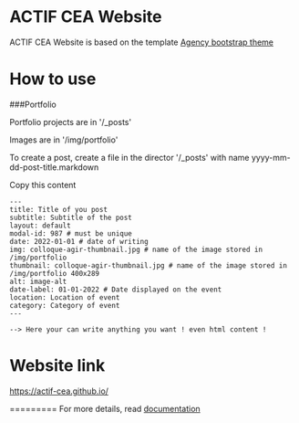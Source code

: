 ACTIF CEA Website
====================
ACTIF CEA Website is based on the template [Agency bootstrap theme ](https://startbootstrap.com/template-overviews/agency/)

# How to use

###Portfolio 

Portfolio projects are in '/_posts'

Images are in '/img/portfolio'

To create a post, create a file in the director '/_posts' with name yyyy-mm-dd-post-title.markdown

Copy this content
```
---
title: Title of you post
subtitle: Subtitle of the post
layout: default
modal-id: 987 # must be unique
date: 2022-01-01 # date of writing
img: colloque-agir-thumbnail.jpg # name of the image stored in /img/portfolio
thumbnail: colloque-agir-thumbnail.jpg # name of the image stored in /img/portfolio 400x289
alt: image-alt 
date-label: 01-01-2022 # Date displayed on the event
location: Location of event
category: Category of event
---

--> Here your can write anything you want ! even html content !
```

# Website link

https://actif-cea.github.io/

=========
For more details, read [documentation](http://jekyllrb.com/)
